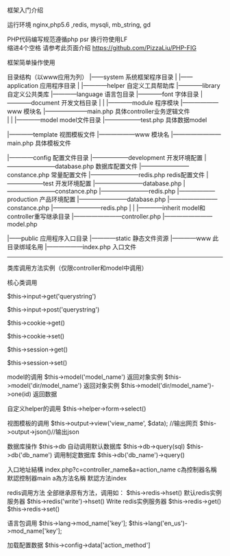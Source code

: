框架入门介绍

运行环境 nginx,php5.6 ,redis, mysqli, mb_string, gd

PHP代码编写规范遵循php psr
换行符使用LF  
缩进4个空格
请参考此页面介绍  https://github.com/PizzaLiu/PHP-FIG


框架简单操作使用

目录结构（以www应用为列）
|——system    系统框架程序目录
|
|——application  应用程序目录
|
|————helper   自定义工具帮助库
|————library  自定义公共类库
|————language  语言包目录
|————font 字体目录
|————document 开发文档目录
|
|
|————module   程序模块
|——————www  模块名
|———————main.php 具体controller业务逻辑文件   
|
|
|————model    model文件目录
|——————test.php 具体数据model


|————template  视图模板文件
|——————www  模块名
|————————main.php 具体模板文件


|————config    配置文件目录
|——————development 开发环境配置
|————————database.php 数据库配置文件
|————————constance.php 常量配置文件
|————————redis.php redis配置文件
|——————test 开发环境配置
|————————database.php 
|————————constance.php 
|————————redis.php 
|——————production 产品环境配置
|————————database.php 
|————————constance.php 
|————————redis.php 
|
|
|————inherit    model和controller重写继承目录
|————————controller.php 
|————————model.php 


|——public    应用程序入口目录
|————static    静态文件资源
|————www   此目录绑域名用
|——————index.php    入口文件

---------------------------------------------

类库调用方法实例（仅限controller和model中调用）

核心类调用

$this->input->get('querystring')

$this->input->post('querystring')

$this->cookie->get()

$this->cookie->set()

$this->session->get()

$this->session->set()

model的调用
$this->model('model_name') 返回对象实例
$this->model('dir/model_name') 返回对象实例
$this->model('dir/model_name')->one(id) 返回数据

自定义helper的调用
$this->helper->form->select()

视图模板的调用
$this->output->view('view_name', $data); //输出网页
$this->output->json()//输出json

数据库操作
$this->db  自动调用默认数据库
$this->db->query(sql)
$this->db('db_name') 调用制定数据库
$this->db('db_name')->query()

入口地址結構
index.php?c=controller_name&a=action_name
c為控制器名稱 默認控制器main
a為方法名稱 默認方法index

redis调用方法
全部继承原有方法，调用如：
$this->redis->hset()  默认redis实例服务器
$this->redis('write')->hset() Write redis实例服务器
$this->redis->get()
$this->redis->set()


语言包调用
$this->lang->mod_name['key'];
$this->lang('en_us')->mod_name['key'];

加载配置数据
$this->config->data['action_method']

